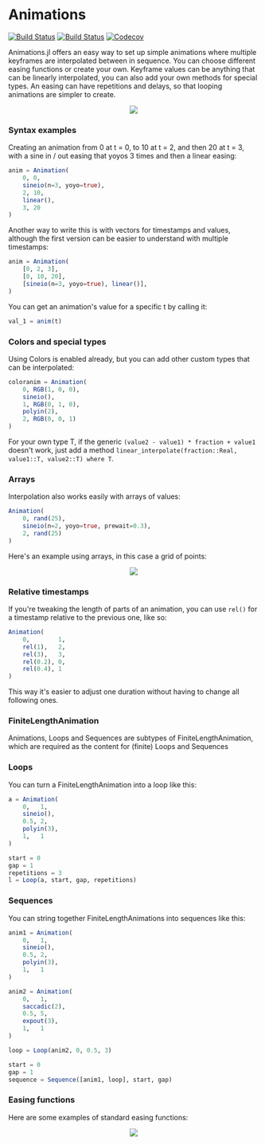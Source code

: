 # Animations

[![Build Status](https://travis-ci.com/jkrumbiegel/Animations.jl.svg?branch=master)](https://travis-ci.com/jkrumbiegel/Animations.jl)
[![Build Status](https://ci.appveyor.com/api/projects/status/github/jkrumbiegel/Animations.jl?svg=true)](https://ci.appveyor.com/project/jkrumbiegel/Animations-jl)
[![Codecov](https://codecov.io/gh/jkrumbiegel/Animations.jl/branch/master/graph/badge.svg)](https://codecov.io/gh/jkrumbiegel/Animations.jl)

Animations.jl offers an easy way to set up simple animations where multiple keyframes
are interpolated between in sequence. You can choose different easing functions or
create your own. Keyframe values can be anything that can be linearly interpolated, you
can also add your own methods for special types. An easing can have repetitions and
delays, so that looping animations are simpler to create.

<p align="center">
    <a href="https://github.com/jkrumbiegel/Animations.jl/blob/master/misc/example.jl">
        <img src="https://raw.githubusercontent.com/jkrumbiegel/Animations.jl/master/misc/example.gif">
    </a>
</p>

### Syntax examples

Creating an animation from 0 at t = 0, to 10 at t = 2, and then 20 at t = 3,
with a sine in / out easing that yoyos 3 times and then a linear easing:

```julia
anim = Animation(
    0, 0,
    sineio(n=3, yoyo=true),
    2, 10,
    linear(),
    3, 20
)
```

Another way to write this is with vectors for timestamps and values, although the
first version can be easier to understand with multiple timestamps:

```julia
anim = Animation(
    [0, 2, 3],
    [0, 10, 20],
    [sineio(n=3, yoyo=true), linear()],
)
```

You can get an animation's value for a specific t by calling it:

```julia
val_1 = anim(t)
```

### Colors and special types

Using Colors is enabled already, but you can add other custom types that can be interpolated:

```julia
coloranim = Animation(
    0, RGB(1, 0, 0),
    sineio(),
    1, RGB(0, 1, 0),
    polyin(2),
    2, RGB(0, 0, 1)
)
```

For your own type T, if the generic `(value2 - value1) * fraction + value1` doesn't work,
just add a method `linear_interpolate(fraction::Real, value1::T, value2::T) where T`.

### Arrays

Interpolation also works easily with arrays of values:

```julia
Animation(
    0, rand(25),
    sineio(n=2, yoyo=true, prewait=0.3),
    2, rand(25)
)
```

Here's an example using arrays, in this case a grid of points:

<p align="center">
    <a href="https://github.com/jkrumbiegel/Animations.jl/blob/master/misc/example_array.jl">
        <img src="https://raw.githubusercontent.com/jkrumbiegel/Animations.jl/master/misc/example_array.gif">
    </a>
</p>

### Relative timestamps

If you're tweaking the length of parts of an animation, you can use `rel()` for
a timestamp relative to the previous one, like so:

```julia
Animation(
    0,        1,
    rel(1),   2,
    rel(3),   3,
    rel(0.2), 0,
    rel(0.4), 1
)
```

This way it's easier to adjust one duration without having to change all following ones.

### FiniteLengthAnimation

Animations, Loops and Sequences are subtypes of FiniteLengthAnimation, which are
required as the content for (finite) Loops and Sequences

### Loops

You can turn a FiniteLengthAnimation into a loop like this:

```julia
a = Animation(
    0,   1,
    sineio(),
    0.5, 2,
    polyin(3),
    1,   1
)

start = 0
gap = 1
repetitions = 3
l = Loop(a, start, gap, repetitions)
```

### Sequences

You can string together FiniteLengthAnimations into sequences like this:

```julia
anim1 = Animation(
    0,   1,
    sineio(),
    0.5, 2,
    polyin(3),
    1,   1
)

anim2 = Animation(
    0,   1,
    saccadic(2),
    0.5, 5,
    expout(3),
    1,   1
)

loop = Loop(anim2, 0, 0.5, 3)

start = 0
gap = 1
sequence = Sequence([anim1, loop], start, gap)
```


### Easing functions

Here are some examples of standard easing functions:

<p align="center">
  <a href="https://github.com/jkrumbiegel/Animations.jl/blob/master/misc/easingplots.jl">
    <img src="https://raw.githubusercontent.com/jkrumbiegel/Animations.jl/master/misc/easingplots.svg?sanitize=true">
  </a>
</p>
